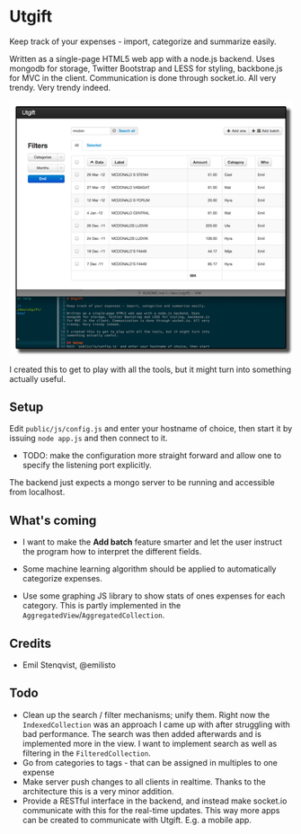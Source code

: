 # Utgift

Keep track of your expenses - import, categorize and summarize easily.

Written as a single-page HTML5 web app with a node.js backend. Uses
mongodb for storage, Twitter Bootstrap and LESS for styling, backbone.js
for MVC in the client. Communication is done through socket.io. All very
trendy. Very trendy indeed.

[![Screenshot of Utgift](https://github.com/emilisto/utgift/raw/master/github/ss-small.png)](https://github.com/emilisto/utgift/raw/master/github/ss.png)

I created this to get to play with all the tools, but it might turn into
something actually useful.

## Setup
Edit `public/js/config.js` and enter your hostname of choice, then start
it by issuing `node app.js` and then connect to it.

* TODO: make the configuration more straight forward and allow one to
  specify the listening port explicitly.

The backend just expects a mongo server to be running and
accessible from localhost.

## What's coming
* I want to make the **Add batch** feature smarter and let the user instruct
the program how to interpret the different fields.

* Some machine learning algorithm should be applied to automatically
categorize expenses.

* Use some graphing JS library to show stats of ones expenses for each category. This is partly
  implemented in the `AggregatedView`/`AggregatedCollection`.


## Credits

* Emil Stenqvist, @emilisto

## Todo
* Clean up the search / filter mechanisms; unify them. Right now the `IndexedCollection` was 
  an approach I came up with after struggling with bad performance. The search was then added
  afterwards and is implemented more in the view. I want to implement search as well as filtering
  in the `FilteredCollection`.
* Go from categories to tags - that can be assigned in multiples to one expense
* Make server push changes to all clients in realtime. Thanks to the
  architecture this is a very minor addition.
* Provide a RESTful interface in the backend, and instead make socket.io
  communicate with this for the real-time updates. This way more apps
  can be created to communicate with Utgift. E.g. a mobile app.
